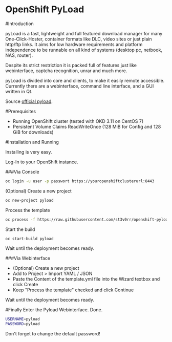 OpenShift PyLoad
=========

#Introduction

pyLoad is a fast, lightweight and full featured download manager for many One-Click-Hoster, container formats like DLC, video sites or just plain http/ftp links. It aims for low hardware requirements and platform independence to be runnable on all kind of systems (desktop pc, netbook, NAS, router).

Despite its strict restriction it is packed full of features just like webinterface, captcha recognition, unrar and much more.

pyLoad is divided into core and clients, to make it easily remote accessible. Currently there are a webinterface, command line interface, and a GUI written in Qt.

Source [official pyload](https://pyload.net/).

#Prerequisites

- Running OpenShift cluster (tested with OKD 3.11 on CentOS 7)
- Persistent Volume Claims ReadWriteOnce (128 MiB for Config and 128 GiB for downloads)

#Installation and Running

Installing is very easy.

Log-In to your OpenShift instance.

###Via Console
```sh
oc login -u user -p passwort https://youropenshiftclusterurl:8443
```
(Optional) Create a new project
```sh
oc new-project pyload
```
Process the template
```sh
oc process -f https://raw.githubusercontent.com/st3v0rr/openshift-pyload/master/template.yml | oc create -f -
```
Start the build
```sh
oc start-build pyload
```
Wait until the deployment becomes ready.

###Via Webinterface

- (Optional) Create a new project
- Add to Project > Import YAML / JSON
- Paste the Content of the template.yml file into the Wizard textbox and click Create
- Keep "Process the template" checked and click Continue

Wait until the deployment becomes ready.

#Finally
Enter the Pyload Webinterface. Done.

```sh
USERNAME=pyload
PASSWORD=pyload
```

Don't forget to change the default password!
